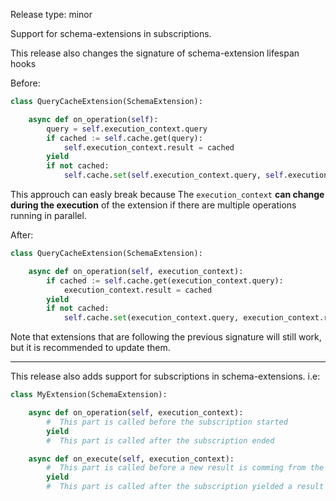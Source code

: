 Release type: minor

Support for schema-extensions in subscriptions.


This release also changes the signature of schema-extension lifespan hooks

Before:
```python
class QueryCacheExtension(SchemaExtension):

    async def on_operation(self):
        query = self.execution_context.query
        if cached := self.cache.get(query):
            self.execution_context.result = cached
        yield
        if not cached:
            self.cache.set(self.execution_context.query, self.execution_context.result)
```
This approuch can easly break because
The `execution_context` **can change during the execution** of the extension if there are multiple operations running
in parallel.

After:
```python
class QueryCacheExtension(SchemaExtension):

    async def on_operation(self, execution_context):
        if cached := self.cache.get(execution_context.query):
            execution_context.result = cached
        yield
        if not cached:
            self.cache.set(execution_context.query, execution_context.result)
```

Note that extensions that are following the previous signature will still work,
but it is recommended to update them.

___

This release also adds support for subscriptions in schema-extensions.
i.e:
```python
class MyExtension(SchemaExtension):

    async def on_operation(self, execution_context):
        #  This part is called before the subscription started
        yield
        #  This part is called after the subscription ended

    async def on_execute(self, execution_context):
        #  This part is called before a new result is comming from the subscription
        yield
        #  This part is called after the subscription yielded a result
```
